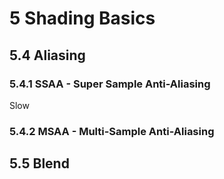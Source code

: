 # 5 Shading Basics

## 5.4 Aliasing

### 5.4.1 SSAA - Super Sample Anti-Aliasing
Slow

### 5.4.2 MSAA - Multi-Sample Anti-Aliasing

## 5.5 Blend
